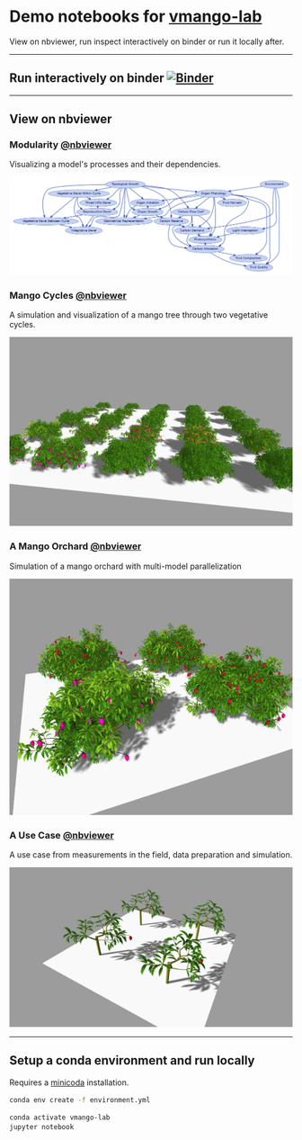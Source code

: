 # Demo notebooks for [vmango-lab](https://github.com/jvail/vmango-lab)

View on nbviewer, run inspect interactively on binder or run it locally after.

---

## Run interactively on binder [![Binder](https://mybinder.org/badge_logo.svg)](https://mybinder.org/v2/gh/jvail/vmango-lab-demo/main)

---

## View on nbviewer

### Modularity [@nbviewer](https://nbviewer.jupyter.org/github/jvail/vmango-lab-demo/blob/main/notebooks/1-modularity.ipynb)

Visualizing a model's processes and their dependencies.

![Modularity](images/1-modularity.png)

### Mango Cycles [@nbviewer](https://nbviewer.jupyter.org/github/jvail/vmango-lab-demo/blob/main/notebooks/2-mango_cycles.ipynb)

A simulation and visualization of a mango tree through two vegetative cycles.

![Mango Cycles](images/2-mango_cycles.png)

### A Mango Orchard [@nbviewer](https://nbviewer.jupyter.org/github/jvail/vmango-lab-demo/blob/main/notebooks/3-orchard_parallelization.ipynb)

Simulation of a mango orchard with multi-model parallelization

![Orchard](images/3-orchard_parallelization.png)

### A Use Case [@nbviewer](https://nbviewer.jupyter.org/github/jvail/vmango-lab-demo/blob/main/notebooks/4-use_case_measure_and_simulate.ipynb)

A use case from measurements in the field, data preparation and simulation.

![Use Case](images/4-use_case_measure_and_simulate.png)

---

## Setup a conda environment and run locally

Requires a [minicoda](https://docs.conda.io/en/latest/miniconda.html) installation.

```bash
conda env create -f environment.yml
```

```bash
conda activate vmango-lab
jupyter notebook
```
